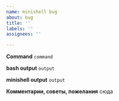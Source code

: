 ```yaml
---
name: minishell bug
about: bug
title: ''
labels: ''
assignees: ''

---
```

**Command**
```command```


**bash output**
```output```

**minishell output**
```output```

**Комментарии, советы, пожелания**
сюда

